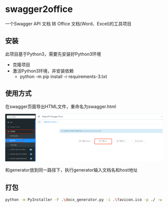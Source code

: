 # swagger2office
一个Swagger API 文档 转 Office 文档(Word、Excel)的工具项目

## 安装
此项目基于Python3，需要先安装好Python3环境

- 克隆项目
- 激活Python3环境，并安装依赖
  - python -m pip install -r requirements-3.txt

## 使用方式

在swagger页面导出HTML文件，重命名为swagger.html

![doc/img.png](doc/img.png)

和generator放到同一路径下，执行generator输入文档名和host地址


## 打包

``` bash 
python -m PyInstaller -F .\docx_generator.py -i .\favicon.ico -p ./ -w -n swagger2office
```